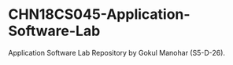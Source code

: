 # CHN18CS045-Application-Software-Lab
Application Software Lab Repository by Gokul Manohar (S5-D-26).
